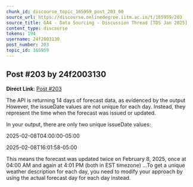 ```yaml
---
chunk_id: discourse_topic_165959_post_203_00
source_url: https://discourse.onlinedegree.iitm.ac.in/t/165959/203
source_title: GA4 - Data Sourcing - Discussion Thread [TDS Jan 2025]
content_type: discourse
tokens: 194
username: 24f2003130
post_number: 203
topic_id: 165959
---
```


## Post #203 by 24f2003130

**Direct Link**: [Post #203](https://discourse.onlinedegree.iitm.ac.in/t/165959/203)

The API is returning 14 days of forecast data, as evidenced by the output However, the issueDate values are not unique for each day. Instead, they represent the time when the forecast was issued or updated.

In your output, there are only two unique issueDate values:

2025-02-08T04:00:00-05:00

2025-02-08T16:01:58-05:00

This means the forecast was updated twice on February 8, 2025, once at 04:00 AM and again at 4:01 PM (both in EST timezone) …To get a unique weather description for each day, you need to modify your approach by using the actual forecast day for each day instead.

